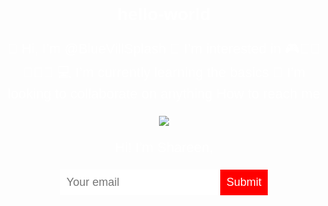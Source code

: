 # hello-world
 
👋 Hi, I’m @BlueVillSplash
👀 I’m interested in 🎮🥋⛳🏀🎶🛫
💻 I’m currently learning the basics
💞️ I’m looking to collaborate on anything
 How to reach me 


<!DOCTYPE html>
<head>
  <title>Shareen Hobbins</title>
  <style>
    body {
      text-align: center;
      background: url("image");
      background-size: cover;
      background-position: center;
      color: white;
      font-family: helvetica;
    }
    p {
      font-size: 22px;
    }
    input {
      border: 0;
      padding: 10px;
      font-size: 18px;
    }
    input[type="submit"] {
      background: red;
      color: white;
    }
  </style>
</head>
<body>
  <img src="image">
  <p>Hi! I'm Shareen, </p>
  <input type="email" placeholder="Your email">
  <input type="submit">
</body>
